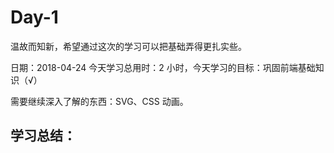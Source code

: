 # Day-1

温故而知新，希望通过这次的学习可以把基础弄得更扎实些。

日期：2018-04-24 今天学习总用时：2 小时，今天学习的目标：巩固前端基础知识（√）

需要继续深入了解的东西：SVG、CSS 动画。

## 学习总结：

